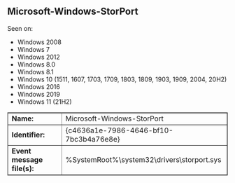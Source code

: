 ## Microsoft-Windows-StorPort

Seen on:
* Windows 2008
* Windows 7
* Windows 2012
* Windows 8.0
* Windows 8.1
* Windows 10 (1511, 1607, 1703, 1709, 1803, 1809, 1903, 1909, 2004, 20H2)
* Windows 2016
* Windows 2019
* Windows 11 (21H2)

<table border="1" class="docutils">
  <tbody>
    <tr>
      <td><b>Name:</b></td>
      <td>Microsoft-Windows-StorPort</td>
    </tr>
    <tr>
      <td><b>Identifier:</b></td>
      <td>{c4636a1e-7986-4646-bf10-7bc3b4a76e8e}</td>
    </tr>
    <tr>
      <td><b>Event message file(s):</b></td>
      <td>%SystemRoot%\system32\drivers\storport.sys</td>
    </tr>
  </tbody>
</table>

&nbsp;

